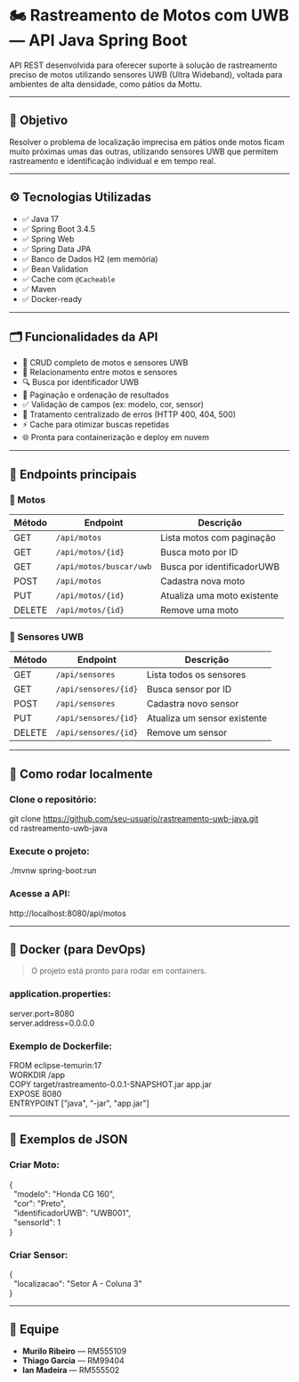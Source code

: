 # 🏍️ Rastreamento de Motos com UWB — API Java Spring Boot

API REST desenvolvida para oferecer suporte à solução de rastreamento preciso de motos utilizando sensores UWB (Ultra Wideband), voltada para ambientes de alta densidade, como pátios da Mottu.

---

## 📌 Objetivo

Resolver o problema de localização imprecisa em pátios onde motos ficam muito próximas umas das outras, utilizando sensores UWB que permitem rastreamento e identificação individual e em tempo real.

---

## ⚙️ Tecnologias Utilizadas

- ✅ Java 17
- ✅ Spring Boot 3.4.5
- ✅ Spring Web
- ✅ Spring Data JPA
- ✅ Banco de Dados H2 (em memória)
- ✅ Bean Validation
- ✅ Cache com `@Cacheable`
- ✅ Maven
- ✅ Docker-ready

---

## 🗂️ Funcionalidades da API

- 🔄 CRUD completo de motos e sensores UWB
- 🔗 Relacionamento entre motos e sensores
- 🔍 Busca por identificador UWB
- 📄 Paginação e ordenação de resultados
- ✅ Validação de campos (ex: modelo, cor, sensor)
- 🚫 Tratamento centralizado de erros (HTTP 400, 404, 500)
- ⚡ Cache para otimizar buscas repetidas
- 🌐 Pronta para containerização e deploy em nuvem

---

## 🔄 Endpoints principais

### 📌 Motos

| Método | Endpoint                          | Descrição                                |
|--------|-----------------------------------|------------------------------------------|
| GET    | `/api/motos`                      | Lista motos com paginação                |
| GET    | `/api/motos/{id}`                 | Busca moto por ID                        |
| GET    | `/api/motos/buscar/uwb`           | Busca por identificadorUWB               |
| POST   | `/api/motos`                      | Cadastra nova moto                       |
| PUT    | `/api/motos/{id}`                 | Atualiza uma moto existente              |
| DELETE | `/api/motos/{id}`                 | Remove uma moto                          |

### 📌 Sensores UWB

| Método | Endpoint              | Descrição                     |
|--------|-----------------------|-------------------------------|
| GET    | `/api/sensores`       | Lista todos os sensores       |
| GET    | `/api/sensores/{id}`  | Busca sensor por ID           |
| POST   | `/api/sensores`       | Cadastra novo sensor          |
| PUT    | `/api/sensores/{id}`  | Atualiza um sensor existente  |
| DELETE | `/api/sensores/{id}`  | Remove um sensor              |

---

## 🧪 Como rodar localmente

### Clone o repositório:

git clone https://github.com/seu-usuario/rastreamento-uwb-java.git  
cd rastreamento-uwb-java

### Execute o projeto:

./mvnw spring-boot:run

### Acesse a API:

http://localhost:8080/api/motos

---

## 🐳 Docker (para DevOps)

> O projeto está pronto para rodar em containers.

### application.properties:

server.port=8080  
server.address=0.0.0.0

### Exemplo de Dockerfile:

FROM eclipse-temurin:17  
WORKDIR /app  
COPY target/rastreamento-0.0.1-SNAPSHOT.jar app.jar  
EXPOSE 8080  
ENTRYPOINT ["java", "-jar", "app.jar"]

---

## 📸 Exemplos de JSON

### Criar Moto:

{  
&nbsp;&nbsp;"modelo": "Honda CG 160",  
&nbsp;&nbsp;"cor": "Preto",  
&nbsp;&nbsp;"identificadorUWB": "UWB001",  
&nbsp;&nbsp;"sensorId": 1  
}

### Criar Sensor:

{  
&nbsp;&nbsp;"localizacao": "Setor A - Coluna 3"  
}

---

## 👥 Equipe

- **Murilo Ribeiro** — RM555109  
- **Thiago Garcia** — RM99404  
- **Ian Madeira** — RM555502
